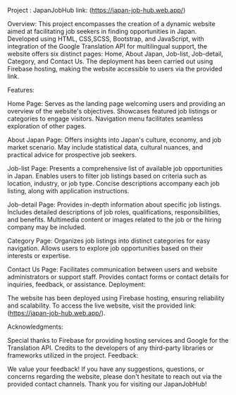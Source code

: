 Project : JapanJobHub 
link: (https://japan-job-hub.web.app/)

Overview:
This project encompasses the creation of a dynamic website aimed at facilitating job seekers in finding opportunities in Japan. Developed using HTML, CSS,SCSS, Bootstrap, and JavaScript, with integration of the Google Translation API for multilingual support, the website offers six distinct pages: Home, About Japan, Job-list, Job-detail, Category, and Contact Us. The deployment has been carried out using Firebase hosting, making the website accessible to users via the provided link.

Features:

Home Page:
Serves as the landing page welcoming users and providing an overview of the website's objectives.
Showcases featured job listings or categories to engage visitors.
Navigation menu facilitates seamless exploration of other pages.

About Japan Page:
Offers insights into Japan's culture, economy, and job market scenario.
May include statistical data, cultural nuances, and practical advice for prospective job seekers.

Job-list Page:
Presents a comprehensive list of available job opportunities in Japan.
Enables users to filter job listings based on criteria such as location, industry, or job type.
Concise descriptions accompany each job listing, along with application instructions.

Job-detail Page:
Provides in-depth information about specific job listings.
Includes detailed descriptions of job roles, qualifications, responsibilities, and benefits.
Multimedia content or images related to the job or the hiring company may be included.

Category Page:
Organizes job listings into distinct categories for easy navigation.
Allows users to explore job opportunities based on their interests or expertise.

Contact Us Page:
Facilitates communication between users and website administrators or support staff.
Provides contact forms or contact details for inquiries, feedback, or assistance.
Deployment:

The website has been deployed using Firebase hosting, ensuring reliability and scalability.
To access the live website, visit the provided link: (https://japan-job-hub.web.app/).


Acknowledgments:

Special thanks to Firebase for providing hosting services and Google for the Translation API.
Credits to the developers of any third-party libraries or frameworks utilized in the project.
Feedback:

We value your feedback! If you have any suggestions, questions, or concerns regarding the website, please don't hesitate to reach out via the provided contact channels.
Thank you for visiting our JapanJobHub!

